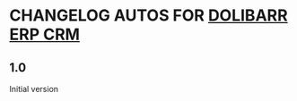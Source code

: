 # CHANGELOG AUTOS FOR <a href="https://www.dolibarr.org">DOLIBARR ERP CRM</a>

## 1.0
Initial version

